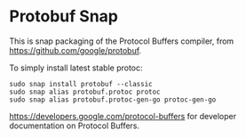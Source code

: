 # Protobuf Snap

This is snap packaging of the Protocol Buffers compiler,
from https://github.com/google/protobuf.

To simply install latest stable protoc:

    sudo snap install protobuf --classic
    sudo snap alias protobuf.protoc protoc
    sudo snap alias protobuf.protoc-gen-go protoc-gen-go

https://developers.google.com/protocol-buffers for developer
documentation on Protocol Buffers.
